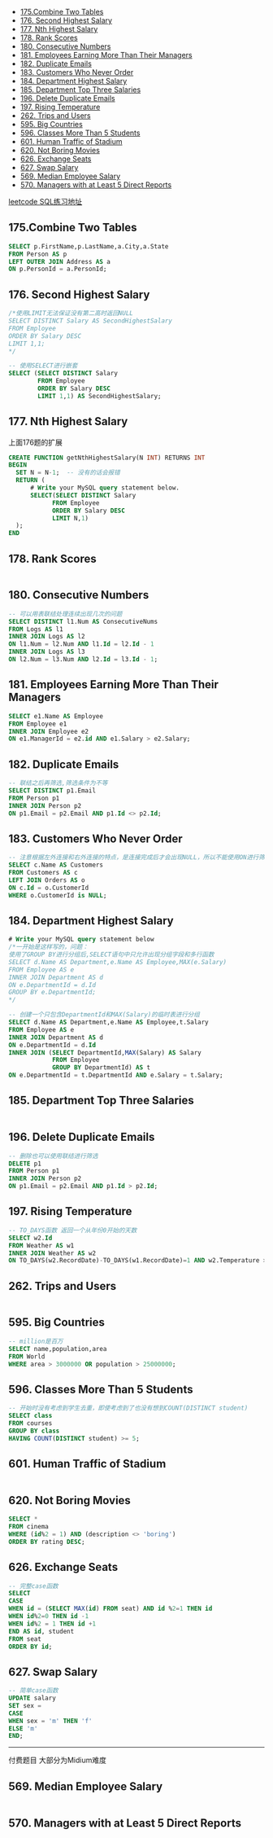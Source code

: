 <!-- TOC -->

- [175.Combine Two Tables](#175combine-two-tables)
- [176. Second Highest Salary](#176-second-highest-salary)
- [177. Nth Highest Salary](#177-nth-highest-salary)
- [178. Rank Scores](#178-rank-scores)
- [180. Consecutive Numbers](#180-consecutive-numbers)
- [181. Employees Earning More Than Their Managers](#181-employees-earning-more-than-their-managers)
- [182. Duplicate Emails](#182-duplicate-emails)
- [183. Customers Who Never Order](#183-customers-who-never-order)
- [184. Department Highest Salary](#184-department-highest-salary)
- [185. Department Top Three Salaries](#185-department-top-three-salaries)
- [196. Delete Duplicate Emails](#196-delete-duplicate-emails)
- [197. Rising Temperature](#197-rising-temperature)
- [262. Trips and Users](#262-trips-and-users)
- [595. Big Countries](#595-big-countries)
- [596. Classes More Than 5 Students](#596-classes-more-than-5-students)
- [601. Human Traffic of Stadium](#601-human-traffic-of-stadium)
- [620. Not Boring Movies](#620-not-boring-movies)
- [626. Exchange Seats](#626-exchange-seats)
- [627. Swap Salary](#627-swap-salary)
- [569. Median Employee Salary](#569-median-employee-salary)
- [570. Managers with at Least 5 Direct Reports](#570-managers-with-at-least-5-direct-reports)

<!-- /TOC -->

[leetcode SQL练习地址](https://leetcode.com/problemset/database/)

## 175.Combine Two Tables

```sql
SELECT p.FirstName,p.LastName,a.City,a.State
FROM Person AS p
LEFT OUTER JOIN Address AS a
ON p.PersonId = a.PersonId;
```

## 176. Second Highest Salary
```sql
/*使用LIMIT无法保证没有第二高时返回NULL
SELECT DISTINCT Salary AS SecondHighestSalary
FROM Employee
ORDER BY Salary DESC
LIMIT 1,1;
*/

-- 使用SELECT进行嵌套
SELECT (SELECT DISTINCT Salary
        FROM Employee
        ORDER BY Salary DESC
        LIMIT 1,1) AS SecondHighestSalary;
```

## 177. Nth Highest Salary
上面176题的扩展
```sql
CREATE FUNCTION getNthHighestSalary(N INT) RETURNS INT
BEGIN
  SET N = N-1;  -- 没有的话会报错
  RETURN (
      # Write your MySQL query statement below.
      SELECT(SELECT DISTINCT Salary
            FROM Employee
            ORDER BY Salary DESC
            LIMIT N,1)
  );
END
```
## 178. Rank Scores
```sql

```
## 180. Consecutive Numbers
```sql
-- 可以用表联结处理连续出现几次的问题
SELECT DISTINCT l1.Num AS ConsecutiveNums
FROM Logs AS l1
INNER JOIN Logs AS l2
ON l1.Num = l2.Num AND l1.Id = l2.Id - 1
INNER JOIN Logs AS l3
ON l2.Num = l3.Num AND l2.Id = l3.Id - 1; 
```
## 181. Employees Earning More Than Their Managers
```sql
SELECT e1.Name AS Employee
FROM Employee e1
INNER JOIN Employee e2
ON e1.ManagerId = e2.id AND e1.Salary > e2.Salary;
```
## 182. Duplicate Emails
```sql
-- 联结之后再筛选,筛选条件为不等
SELECT DISTINCT p1.Email
FROM Person p1
INNER JOIN Person p2
ON p1.Email = p2.Email AND p1.Id <> p2.Id;
```
## 183. Customers Who Never Order
```sql
-- 注意根据左外连接和右外连接的特点，是连接完成后才会出现NULL，所以不能使用ON进行筛选(和内联结不同，内联结是两个都可以)
SELECT c.Name AS Customers
FROM Customers AS c
LEFT JOIN Orders AS o 
ON c.Id = o.CustomerId
WHERE o.CustomerId is NULL;
```
## 184. Department Highest Salary
```sql
# Write your MySQL query statement below
/*一开始是这样写的，问题：
使用了GROUP BY进行分组后,SELECT语句中只允许出现分组字段和多行函数
SELECT d.Name AS Department,e.Name AS Employee,MAX(e.Salary)
FROM Employee AS e
INNER JOIN Department AS d
ON e.DepartmentId = d.Id
GROUP BY e.DepartmentId;
*/

-- 创建一个只包含DepartmentId和MAX(Salary)的临时表进行分组
SELECT d.Name AS Department,e.Name AS Employee,t.Salary
FROM Employee AS e
INNER JOIN Department AS d
ON e.DepartmentId = d.Id
INNER JOIN (SELECT DepartmentId,MAX(Salary) AS Salary
            FROM Employee
            GROUP BY DepartmentId) AS t
ON e.DepartmentId = t.DepartmentId AND e.Salary = t.Salary;
```
## 185. Department Top Three Salaries
```sql

```
## 196. Delete Duplicate Emails
```sql
-- 删除也可以使用联结进行筛选
DELETE p1
FROM Person p1
INNER JOIN Person p2
ON p1.Email = p2.Email AND p1.Id > p2.Id;
```
## 197. Rising Temperature
```sql
-- TO_DAYS函数 返回一个从年份0开始的天数
SELECT w2.Id
FROM Weather AS w1
INNER JOIN Weather AS w2
ON TO_DAYS(w2.RecordDate)-TO_DAYS(w1.RecordDate)=1 AND w2.Temperature > w1.Temperature;
```
## 262. Trips and Users
```sql

```
## 595. Big Countries
```sql
-- million是百万
SELECT name,population,area
FROM World
WHERE area > 3000000 OR population > 25000000;
```
## 596. Classes More Than 5 Students
```sql
-- 开始时没有考虑到学生去重，即使考虑到了也没有想到COUNT(DISTINCT student)
SELECT class
FROM courses
GROUP BY class
HAVING COUNT(DISTINCT student) >= 5;
```
##  601. Human Traffic of Stadium
```sql

```
## 620. Not Boring Movies
```sql
SELECT *
FROM cinema
WHERE (id%2 = 1) AND (description <> 'boring')
ORDER BY rating DESC;
```
## 626. Exchange Seats
```sql
-- 完整case函数
SELECT
CASE
WHEN id = (SELECT MAX(id) FROM seat) AND id %2=1 THEN id
WHEN id%2=0 THEN id -1
WHEN id%2 = 1 THEN id +1
END AS id, student
FROM seat
ORDER BY id;
```
## 627. Swap Salary
```sql
-- 简单case函数
UPDATE salary
SET sex = 
CASE
WHEN sex = 'm' THEN 'f'  
ELSE 'm'
END;
```
----
付费题目  大部分为Midium难度 
## 569. Median Employee Salary
```sql
```

## 570. Managers with at Least 5 Direct Reports
```sql

```